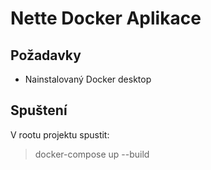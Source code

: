 Nette Docker Aplikace
=================


Požadavky
------------

- Nainstalovaný Docker desktop


Spuštení
------------

V rootu projektu spustit:
> docker-compose up --build
